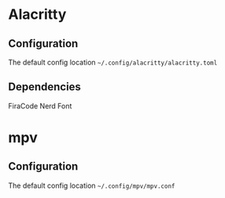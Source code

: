 # Alacritty
## Configuration
The default config location ```~/.config/alacritty/alacritty.toml```
## Dependencies
FiraCode Nerd Font

# mpv
## Configuration 
The default config location ```~/.config/mpv/mpv.conf```

